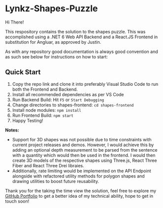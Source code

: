 # Lynkz-Shapes-Puzzle

Hi There!

This respository contains the solution to the shapes puzzle. This was accomplished using a .NET 6 Web API Backend and a React.JS Frontend in substitution
 for Angluar, as approved by Justin.

As with any repository good documentation is always good convention and as such see below for instructions on how to start:

## Quick Start
1. Copy the repo link and clone it into preferably Visual Studio Code to run both the Frontend and Backend.
2. Install all recommended dependencies as per VS Code
3. Run Backend Build: Hit `F5` or `Start Debugging`
4. Change directories to shapes-frontend: `cd shapes-frontend`
5. Install node modules: `npm install`
6. Run Frontend Build: `npm start`
7. Happy Testing!

<strong>Notes:</strong> 
- Support for 3D shapes was not possible due to time constraints with current project releases and demos. However, I would achieve this by adding an optional depth 
measurement to be parsed from the sentence with a quantity which would then be used in the frontend. I would then create 3D models of the respective shapes using Three.js, React Three Fiber and React Three Drei libraies.
- Additionally, rate limiting would be implemented on the API Endpoint alongside with refactored utility methods for polygon shapes and drawing utilities to boost future reusability.

Thank you for the taking the time view the solution, feel free to explore my <a href=https://github.com/navidahmed-github>GitHub Portfolio</a> to get a better idea of my technical ability, hope to get in touch soon!
